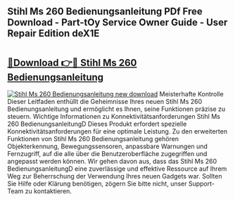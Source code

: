 ## Stihl Ms 260 Bedienungsanleitung PDf Free Download - Part-tOy Service Owner Guide - User Repair Edition deX1E

# <h2><a href="http://df4ugz.blite.top/?on=Stihl+Ms+260+Bedienungsanleitung">🔗Download 👉🔴 Stihl Ms 260 Bedienungsanleitung</a></h2>

[![Stihl Ms 260 Bedienungsanleitung new download](https://i.imgur.com/lujVjoI.png)](http://df4ugz.blite.top/?on=Stihl+Ms+260+Bedienungsanleitung)
Meisterhafte Kontrolle Dieser Leitfaden enthüllt die Geheimnisse Ihres neuen Stihl Ms 260 Bedienungsanleitung und ermöglicht es Ihnen, seine Funktionen präzise zu steuern. Wichtige Informationen zu Konnektivitätsanforderungen Stihl Ms 260 BedienungsanleitungD Dieses Produkt erfordert spezielle Konnektivitätsanforderungen für eine optimale Leistung. Zu den erweiterten Funktionen von Stihl Ms 260 Bedienungsanleitung gehören Objekterkennung, Bewegungssensoren, anpassbare Warnungen und Fernzugriff, auf die alle über die Benutzeroberfläche zugegriffen und angepasst werden können. Wir gehen davon aus, dass das Stihl Ms 260 BedienungsanleitungD eine zuverlässige und effektive Ressource auf Ihrem Weg zur Beherrschung der Verwendung Ihres neuen Gadgets war. Sollten Sie Hilfe oder Klärung benötigen, zögern Sie bitte nicht, unser Support-Team zu kontaktieren.
